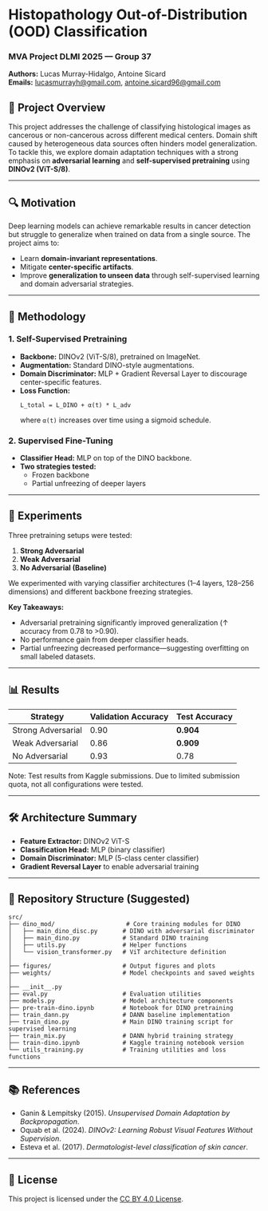 # Histopathology Out-of-Distribution (OOD) Classification

### MVA Project DLMI 2025 — Group 37  
**Authors:** Lucas Murray-Hidalgo, Antoine Sicard  
**Emails:** lucasmurrayh@gmail.com, antoine.sicard96@gmail.com

## 🧠 Project Overview

This project addresses the challenge of classifying histological images as cancerous or non-cancerous across different medical centers. Domain shift caused by heterogeneous data sources often hinders model generalization. To tackle this, we explore domain adaptation techniques with a strong emphasis on **adversarial learning** and **self-supervised pretraining** using **DINOv2 (ViT-S/8)**.

---

## 🔍 Motivation

Deep learning models can achieve remarkable results in cancer detection but struggle to generalize when trained on data from a single source. The project aims to:
- Learn **domain-invariant representations**.
- Mitigate **center-specific artifacts**.
- Improve **generalization to unseen data** through self-supervised learning and domain adversarial strategies.

---

## 🧱 Methodology

### 1. **Self-Supervised Pretraining**
- **Backbone:** DINOv2 (ViT-S/8), pretrained on ImageNet.
- **Augmentation:** Standard DINO-style augmentations.
- **Domain Discriminator:** MLP + Gradient Reversal Layer to discourage center-specific features.
- **Loss Function:**
  ```
  L_total = L_DINO + α(t) * L_adv
  ```
  where `α(t)` increases over time using a sigmoid schedule.

### 2. **Supervised Fine-Tuning**
- **Classifier Head:** MLP on top of the DINO backbone.
- **Two strategies tested:**
  - Frozen backbone
  - Partial unfreezing of deeper layers

---

## 🧪 Experiments

Three pretraining setups were tested:
1. **Strong Adversarial**
2. **Weak Adversarial**
3. **No Adversarial (Baseline)**

We experimented with varying classifier architectures (1–4 layers, 128–256 dimensions) and different backbone freezing strategies.

**Key Takeaways:**
- Adversarial pretraining significantly improved generalization (↑ accuracy from 0.78 to >0.90).
- No performance gain from deeper classifier heads.
- Partial unfreezing decreased performance—suggesting overfitting on small labeled datasets.

---

## 📊 Results

| Strategy              | Validation Accuracy | Test Accuracy |
|-----------------------|---------------------|----------------|
| Strong Adversarial    | 0.90                | **0.904**      |
| Weak Adversarial      | 0.86                | **0.909**      |
| No Adversarial        | 0.93                | 0.78           |

Note: Test results from Kaggle submissions. Due to limited submission quota, not all configurations were tested.

---

## 🛠️ Architecture Summary

- **Feature Extractor:** DINOv2 ViT-S
- **Classification Head:** MLP (binary classifier)
- **Domain Discriminator:** MLP (5-class center classifier)
- **Gradient Reversal Layer** to enable adversarial training

---

## 📂 Repository Structure (Suggested)

```
src/
├── dino_mod/                    # Core training modules for DINO
│   ├── main_dino_disc.py       # DINO with adversarial discriminator
│   ├── main_dino.py            # Standard DINO training
│   ├── utils.py                # Helper functions
│   └── vision_transformer.py   # ViT architecture definition
│
├── figures/                    # Output figures and plots
├── weights/                    # Model checkpoints and saved weights
│
├── __init__.py
├── eval.py                     # Evaluation utilities
├── models.py                   # Model architecture components
├── pre-train-dino.ipynb        # Notebook for DINO pretraining
├── train_dann.py               # DANN baseline implementation
├── train_dino.py               # Main DINO training script for supervised learning
├── train_mix.py                # DANN hybrid training strategy
├── train-dino.ipynb            # Kaggle training notebook version
└── utils_training.py           # Training utilities and loss functions
```

---

## 📚 References

- Ganin & Lempitsky (2015). *Unsupervised Domain Adaptation by Backpropagation*.
- Oquab et al. (2024). *DINOv2: Learning Robust Visual Features Without Supervision*.
- Esteva et al. (2017). *Dermatologist-level classification of skin cancer*.

---

## 📌 License

This project is licensed under the [CC BY 4.0 License](https://creativecommons.org/licenses/by/4.0/).
